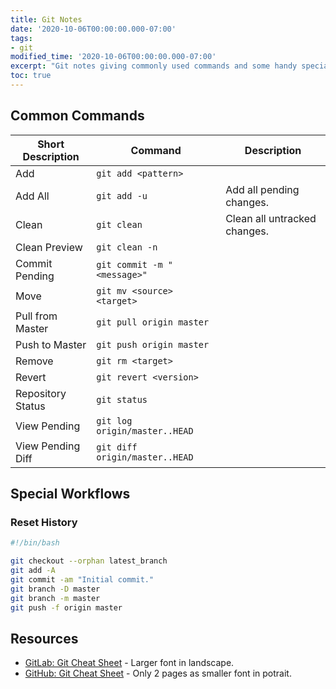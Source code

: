 ```yaml
---
title: Git Notes
date: '2020-10-06T00:00:00.000-07:00'
tags:
- git
modified_time: '2020-10-06T00:00:00.000-07:00'
excerpt: "Git notes giving commonly used commands and some handy special workflows."
toc: true
---
```


## Common Commands

| Short Description  | Command                          | Description                  |
| ------------------ | -------------------------------- | ---------------------------- |
| Add                | ``git add <pattern>``            |
| Add All            | ``git add -u``                   | Add all pending changes.     |
| Clean              | ``git clean``                    | Clean all untracked changes. |
| Clean Preview      | ``git clean -n``                 |
| Commit Pending     | ``git commit -m "<message>"``    |
| Move               | ``git mv <source> <target>``     |
| Pull from Master   | ``git pull origin master``       | 
| Push to Master     | ``git push origin master``       |
| Remove             | ``git rm <target>``              |
| Revert             | ``git revert <version>``         |
| Repository Status  | ``git status``                   |
| View Pending       | ``git log origin/master..HEAD``  |
| View Pending Diff  | ``git diff origin/master..HEAD`` |


## Special Workflows

### Reset History

```bash
#!/bin/bash

git checkout --orphan latest_branch
git add -A
git commit -am "Initial commit."
git branch -D master
git branch -m master
git push -f origin master
```

## Resources

* [GitLab: Git Cheat Sheet](https://about.gitlab.com/images/press/git-cheat-sheet.pdf) - Larger font in landscape.
* [GitHub: Git Cheat Sheet](https://education.github.com/git-cheat-sheet-education.pdf) - Only 2 pages as smaller font in potrait.